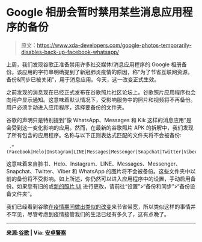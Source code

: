 # Google 相册会暂时禁用某些消息应用程序的备份

> 原文：<https://www.xda-developers.com/google-photos-temporarily-disables-back-up-facebook-whatsapp/>

上周，我们发现谷歌正准备禁用许多社交媒体/消息应用程序的 Google 相册备份。该应用的字符串明确提到了新冠肺炎疫情的原因，称“为了节省互联网资源，备份&同步已被关闭”，用于消息应用。今天，这一改变正式生效。

之前发现的消息现在已经正式发布在谷歌照片社区论坛上。谷歌照片应用程序也会向用户显示通知。这意味着默认情况下，受影响服务中的照片和视频将不再备份。用户必须手动进入应用程序，选择要备份的文件夹。

谷歌的声明只是特别提到“像 WhatsApp、Messages 和 Kik 这样的消息应用”是会受到这一变化影响的应用。然而，在最新的谷歌照片 APK 的拆解中，我们发现了所有包含的应用程序。名称与以下正则表达式匹配的文件夹将不会被备份:

```
 .*(Facebook|Helo|Instagram|LINE|Messages|Messenger|Snapchat|Twitter|Viber|WhatsApp).* 
```

这意味着来自脸书、Helo、Instagram、LINE、Messages、Messenger、Snapchat、Twitter、Viber 和 WhatsApp 的图片将不会被备份。这些文件夹中以前的备份将不受影响。如上所述，你仍然可以进入应用程序中的设置，手动启用备份。如果您有旧的或[新的照片 UI](https://www.xda-developers.com/google-photos-new-logo-redesign/) 进行更改，请前往“设置”>“备份和同步”>“备份设备文件夹”。

我们已经看到谷歌[在疫情期间做出类似的改变](https://www.xda-developers.com/youtube-android-restricts-maximum-video-streaming-quality-480p-standard-definition-india-covid19/)来节省带宽，所以类似这样的事情并不罕见，尽管考虑到疫情接管我们的生活已经有多久了，这有点晚了。

* * *

**来源:[谷歌](https://support.google.com/photos/thread/56206903?hl=en) | Via: [安卓警察](https://www.androidpolice.com/2020/06/29/google-photos-will-no-longer-back-up-images-from-whatsapp-messages-and-kik-by-default/)**